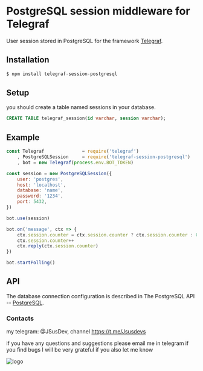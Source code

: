 # PostgreSQL session middleware for Telegraf

User session stored in PostgreSQL for the framework [Telegraf](https://github.com/telegraf/telegraf).

## Installation

```js
$ npm install telegraf-session-postgresql
```

## Setup

you should create a table named sessions in your database.
```SQL
CREATE TABLE telegraf_session(id varchar, session varchar);
```

## Example

```js
const Telegraf              = require('telegraf')
    , PostgreSQLSession     = require('telegraf-session-postgresql')
    , bot = new Telegraf(process.env.BOT_TOKEN)

const session = new PostgreSQLSession({
    user: 'postgres',
	host: 'localhost',
	database: 'name',
	password: '1234',
	port: 5432,
})

bot.use(session)

bot.on('message', ctx => {
	ctx.session.counter = ctx.session.counter ? ctx.session.counter : 0
	ctx.session.counter++
	ctx.reply(ctx.session.counter)
})

bot.startPolling()
```

## API
The database connection configuration is described in The PostgreSQL API -- [PostgreSQL](https://node-postgres.com).

### Contacts 

my telegram: @JSusDev, channel https://t.me/Jsusdevs

if you have any questions and suggestions please email me in telegram if you find bugs I will be very grateful if you also let me know

![logo](https://jsusdev.github.io/home-page/logo/logo_40.png?, "telegraf-session-postgresql by JSus")
